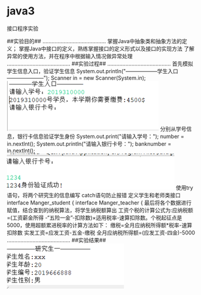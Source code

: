 # java3
接口程序实验

##实验目的##
……………………………………
掌握Java中抽象类和抽象方法的定义； 
掌握Java中接口的定义，熟练掌握接口的定义形式以及接口的实现方法
了解异常的使用方法，并在程序中根据输入情况做异常处理
……………………………………
##实验过程##
……………………………………
首先模拟学生信息入口，验证学生信息
System.out.println("——————学生入口———————");
Scanner in = new Scanner(System.in);
![image](https://github.com/Chives-Meow/java3/blob/main/1.png)
分别从学号信息，银行卡信息验证学生身份
System.out.print("请输入学号：");
		  number = in.nextInt();
System.out.println("请输入银行卡号：");
		  banknumber = in.nextInt();
![image](https://github.com/Chives-Meow/java3/blob/main/2.png)
使用try语句，将两个研究生的信息编写
catch语句防止报错
定义学生和老师类接口
interface Manger_student {
interface Manger_teacher {
最后将各个数据进行赋值，结合查到的纳税算法，将学生纳税额算出
工资个税的计算公式为:应纳税额=(工资薪金所得 -“五险一金”-扣除数)×适用税率-速算扣除数。个税起征点是5000，使用超额累进税率的计算方法如下：
缴税=全月应纳税所得额*税率-速算扣除数
实发工资=应发工资-五金-缴税
全月应纳税所得额=(应发工资-四金)-5000
……………………………………
##实验结果##
![image](https://github.com/Chives-Meow/java3/blob/main/3.png)

